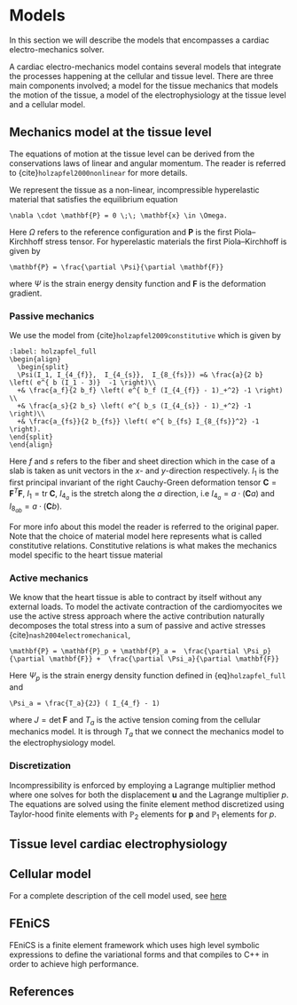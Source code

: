 # Models

In this section we will describe the models that encompasses a cardiac electro-mechanics solver.

A cardiac electro-mechanics model contains several models that integrate the processes happening at the cellular and tissue level. There are three main components involved; a model for the tissue mechanics that models the motion of the tissue, a model of the electrophysiology at the tissue level and a cellular model.


## Mechanics model at the tissue level

The equations of motion at the tissue level can be derived from the conservations laws of linear and angular momentum. The reader is referred to {cite}`holzapfel2000nonlinear` for more details.

We represent the tissue as a non-linear, incompressible hyperelastic material that satisfies the equilibrium equation

```{math}
\nabla \cdot \mathbf{P} = 0 \;\; \mathbf{x} \in \Omega.
```

Here $\Omega$ refers to the reference configuration and $\mathbf{P}$ is the first Piola–Kirchhoff stress tensor. For hyperelastic materials the first Piola–Kirchhoff is given by

```{math}
\mathbf{P} = \frac{\partial \Psi}{\partial \mathbf{F}}
```

where $\Psi$ is the strain energy density function and $\mathbf{F}$ is the deformation gradient.

### Passive mechanics

We use the model from {cite}`holzapfel2009constitutive` which is given by

```{math}
:label: holzapfel_full
\begin{align}
  \begin{split}
  \Psi(I_1, I_{4_{f}},  I_{4_{s}},  I_{8_{fs}}) =& \frac{a}{2 b} \left( e^{ b (I_1 - 3)}  -1 \right)\\
  +& \frac{a_f}{2 b_f} \left( e^{ b_f (I_{4_{f}} - 1)_+^2} -1 \right) \\
  +& \frac{a_s}{2 b_s} \left( e^{ b_s (I_{4_{s}} - 1)_+^2} -1 \right)\\
  +& \frac{a_{fs}}{2 b_{fs}} \left( e^{ b_{fs} I_{8_{fs}}^2} -1 \right).
\end{split}
\end{align}
```
Here $f$ and $s$ refers to the fiber and sheet direction which in the case of a slab is taken as unit vectors in the $x$- and $y$-direction respectively. $I_1$ is the first principal invariant of the right Cauchy-Green deformation tensor $\mathbf{C} = \mathbf{F}^T \mathbf{F}$, $I_1 = \mathrm{tr} \; \mathbf{C}$, $I_{4_{a}}$ is the stretch along the $a$ direction, i.e $I_{4_{a}} = a \cdot (\mathbf{C} a)$ and $I_{8_{ab}} = a \cdot (\mathbf{C} b)$.

For more info about this model the reader is referred to the original paper. Note that the choice of material model here represents what is called constitutive relations. Constitutive relations is what makes the mechanics model specific to the heart tissue material

### Active mechanics
We know that the heart tissue is able to contract by itself without any external loads. To model the activate contraction of the cardiomyocites we use the active stress approach where the
active contribution naturally decomposes the total stress into a sum
of passive and active stresses {cite}`nash2004electromechanical`,

```{math}
\mathbf{P} = \mathbf{P}_p + \mathbf{P}_a =  \frac{\partial \Psi_p}{\partial \mathbf{F}} +  \frac{\partial \Psi_a}{\partial \mathbf{F}}
```

Here $\Psi_p$ is the strain energy density function defined in {eq}`holzapfel_full` and

```{math}
\Psi_a = \frac{T_a}{2J} ( I_{4_f} - 1)
```
where $J = \mathrm{det} \; \mathbf{F}$ and $T_a$ is the active tension coming from the cellular mechanics model. It is through $T_a$ that we connect the mechanics model to the electrophysiology model.

### Discretization

Incompressibility is enforced by employing a Lagrange multiplier method where one solves for both the displacement $\mathbf{u}$ and the Lagrange multiplier $p$. The equations are solved using the finite element method discretized using Taylor-hood finite elements with $\mathbb{P}_2$ elements for $\mathbf{p}$ and $\mathbb{P}_1$ elements for $p$.

## Tissue level cardiac electrophysiology


## Cellular model

For a complete description of the cell model used, see [here](cell_model.md)

## FEniCS

FEniCS is a finite element framework which uses high level symbolic expressions to define the variational forms and that compiles to C++ in order to achieve high performance.


## References

```{bibliography}
```
